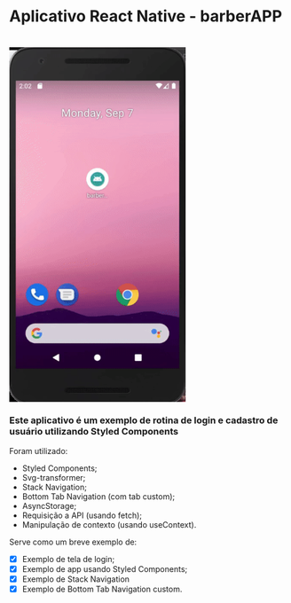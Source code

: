 # Aplicativo React Native - barberAPP

# <img align="center" width="318" height="640" src="./gif_projeto_barberapp.gif">

### Este aplicativo é um exemplo de rotina de login e cadastro de usuário utilizando Styled Components
Foram utilizado:
   * Styled Components;
   * Svg-transformer;
   * Stack Navigation;
   * Bottom Tab Navigation (com tab custom);
   * AsyncStorage;
   * Requisição a API (usando fetch);
   * Manipulação de contexto (usando useContext).


Serve como um breve exemplo de:
- [x] Exemplo de tela de login;
- [x] Exemplo de app usando Styled Components;
- [x] Exemplo de Stack Navigation
- [x] Exemplo de Bottom Tab Navigation custom.
